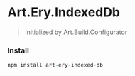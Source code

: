 # Art.Ery.IndexedDb

> Initialized by Art.Build.Configurator

### Install

```coffeescript
npm install art-ery-indexed-db
```